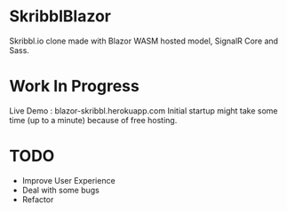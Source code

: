 # SkribblBlazor
Skribbl.io clone made with Blazor WASM hosted model, SignalR Core and Sass.
# Work In Progress
Live Demo : blazor-skribbl.herokuapp.com
Initial startup might take some time (up to a minute) because of free hosting.
# TODO
- Improve User Experience
- Deal with some bugs
- Refactor 
